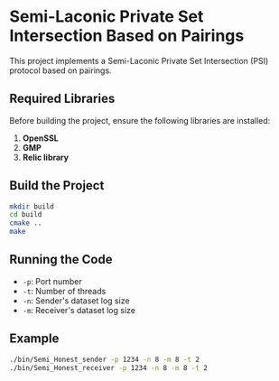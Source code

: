 # Semi-Laconic Private Set Intersection Based on Pairings

This project implements a Semi-Laconic Private Set Intersection (PSI) protocol based on pairings.

## Required Libraries
Before building the project, ensure the following libraries are installed:

1. **OpenSSL**
2. **GMP**
3. **Relic library**

## Build the Project

```bash
mkdir build
cd build
cmake ..
make
```

## Running the Code
- `-p`: Port number
- `-t`: Number of threads
- `-n`: Sender's dataset log size
- `-m`: Receiver's dataset log size

## Example
``` bash
./bin/Semi_Honest_sender -p 1234 -n 8 -m 8 -t 2
./bin/Semi_Honest_receiver -p 1234 -n 8 -m 8 -t 2
```
